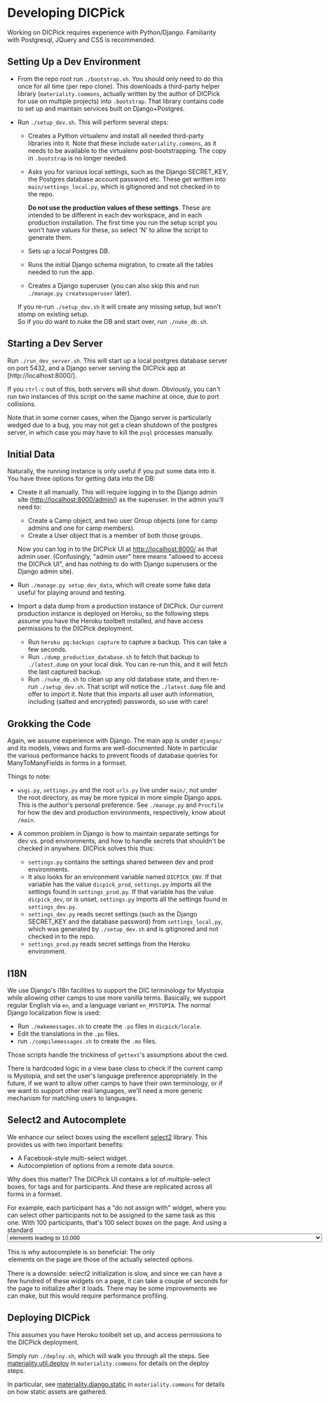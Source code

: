 
Developing DICPick
==================

Working on DICPick requires experience with Python/Django. Familiarity with Postgresql, JQuery and CSS is recommended.


Setting Up a Dev Environment
----------------------------

* From the repo root run `./bootstrap.sh`.  You should only need to do this once for all time (per repo clone).
  This downloads a third-party helper library (`materiality.commons`, actually written by the author of DICPick
  for use on multiple projects) into `.bootstrap`.  That library contains code to set up and maintain 
  services built on Django+Postgres.

* Run `./setup_dev.sh`.  This will perform several steps:

    - Creates a Python virtualenv and install all needed third-party libraries into it.  Note that these include 
      `materiality.commons`, as it needs to be available to the virtualenv post-bootstrapping.  The copy in `.bootstrap`
      is no longer needed.
    - Asks you for various local settings, such as the Django SECRET_KEY, the Postgres database account password etc.
      These get written into `main/settings_local.py`, which is gitignored and not checked in to the repo.
      
      **Do not use the production values of these settings**.  These are intended to be different in each dev workspace,
      and in each production installation.  The first time you run the setup script you won't have values for these,
      so select 'N' to allow the script to generate them.
    - Sets up a local Postgres DB.
    - Runs the initial Django schema migration, to create all the tables needed to run the app.
    - Creates a Django superuser (you can also skip this and run `./manage.py createsuperuser` later).
      
    If you re-run `./setup_dev.sh` it will create any missing setup, but won't stomp on existing setup.  
    So if you do want to nuke the DB and start over, run `./nuke_db.sh`.
    

Starting a Dev Server
---------------------

Run `./run_dev_server.sh`.  This will start up a local postgres database server on port 5432, 
and a Django server serving the DICPick app at [http://localhost:8000/].  

If you `ctrl-c` out of this, both servers will shut down.
Obviously, you can't run two instances of this script on the same machine at once, due to port collisions.

Note that in some corner cases, when the Django server is particularly wedged due to a bug, you may not get a clean 
shutdown of the postgres server, in which case you may have to kill the `psql` processes manually. 


Initial Data
------------

Naturally, the running instance is only useful if you put some data into it.
You have three options for getting data into the DB:

* Create it all manually.  This will require logging in to the Django admin site ([http://localhost:8000/admin/]()) 
  as the superuser.  In the admin you'll need to:
    - Create a Camp object, and two user Group objects (one for camp admins and one for camp members).  
    - Create a User object that is a member of both those groups.
  
  Now you can log in to the DICPick UI at [http://localhost:8000/]() as that admin user.
  (Confusingly, "admin user" here means "allowed to access the DICPick UI", and has nothing to do with 
  Django superusers or the Django admin site).

* Run `./manage.py setup_dev_data`, which will create some fake data useful for playing around and testing.

* Import a data dump from a production instance of DICPick.  Our current production instance is deployed on Heroku,
  so the following steps assume you have the Heroku toolbelt installed, and have access permissions to the DICPick
  deployment.
    - Run `heroku pg:backups capture` to capture a backup.  This can take a few seconds.
    - Run `./dump_production_database.sh` to fetch that backup to `./latest.dump` on your local disk.
      You can re-run this, and it will fetch the last captured backup.
    - Run `./nuke_db.sh` to clean up any old database state, and then re-run `./setup_dev.sh`.  That
      script will notice the `./latest.dump` file and offer to import it.  Note that this imports
      all user auth information, including (salted and encrypted) passwords, so use with care!


Grokking the Code
-----------------

Again, we assume experience with Django.  The main app is under `django/` and its models, views and forms are 
well-documented.  Note in particular the various performance hacks to prevent floods of database queries
for ManyToManyFields in forms in a formset.

Things to note:

* `wsgi.py`, `settings.py` and the root `urls.py` live under `main/`, not under the root directory,
  as may be more typical in more simple Django apps. This is the author's personal preference. 
  See `./manage.py` and `Procfile` for how the dev and production environments, respectively, know about `/main`.
  
* A common problem in Django is how to maintain separate settings for dev vs. prod environments, and
  how to handle secrets that shouldn't be checked in anywhere. DICPick solves this thus:
    - `settings.py` contains the settings shared between dev and prod environments.
    - It also looks for an environment variable named `DICPICK_ENV`. If that variable has the value
      `dicpick_prod`, `settings.py` imports all the settings found in `settings_prod.py`. If that variable
      has the value `dicpick_dev`, or is unset, `settings.py` imports all the settings found in `settings_dev.py`.
    - `settings_dev.py` reads secret settings (such as the Django SECRET_KEY and the database password) from
      `settings_local.py`, which was generated by `./setup_dev.sh` and is gitignored and not checked in to the repo.
    - `settings_prod.py` reads secret settings from the Heroku environment.


I18N
----
We use Django's i18n facilities to support the DIC terminology for Mystopia while allowing other camps to 
use more vanilla terms.  Basically, we support regular English via `en`, and a language variant `en_MYSTOPIA`.
The normal Django localization flow is used:
* Run `./makemessages.sh` to create the `.po` files in `dicpick/locale`.
* Edit the translations in the `.po` files.
* run `./compilemessages.sh` to create the `.mo` files.

Those scripts handle the trickiness of `gettext`'s assumptions about the cwd.

There is hardcoded logic in a view base class to check if the current camp is Mystopia, and set the user's
language preference appropriately.  In the future, if we want to allow other camps to have their own terminology,
or if we want to support other real languages, we'll need a more generic mechanism for matching users to languages.


Select2 and Autocomplete
------------------------
We enhance our select boxes using the excellent [select2](https://select2.github.io/) library.
This provides us with two important benefits:

- A Facebook-style multi-select widget.
- Autocompletion of options from a remote data source.

Why does this matter?
The DICPick UI contains a lot of multiple-select boxes, for tags and for participants. And these are
replicated across all forms in a formset.

For example, each participant has a "do not assign with" widget, where you can select other 
participants not to be assigned to the same task as this one. With 100 participants, that's 
100 select boxes on the page. And using a standard <select> each one
would have 100 <option> elements leading to 10,000 <option> elements on the page. This is
slow both on the server (when rendering the page) and on the client (when rendering it).

This is why autocomplete is so beneficial: The only <option> elements on the page are those
of the actually selected options.

There is a downside: select2 initialization is slow, and since we can have a few hundred of
these widgets on a page, it can take a couple of seconds for the page to initialize after
it loads. There may be some improvements we can make, but this would require performance
profiling.


Deploying DICPick
-----------------

This assumes you have Heroku toolbelt set up, and access permissions to the DICPick deployment.

Simply run `./deploy.sh`, which will walk you through all the steps.
See [materiality.util.deploy](https://github.com/benjyw/materiality.commons/blob/master/src/python/materiality/util/deploy.py) 
in `materiality.commons` for details on the deploy steps.

In particular, see [materiality.django.static](https://github.com/benjyw/materiality.commons/tree/master/src/python/materiality/django/static)
in `materiality.commons` for details on how static assets are gathered.

